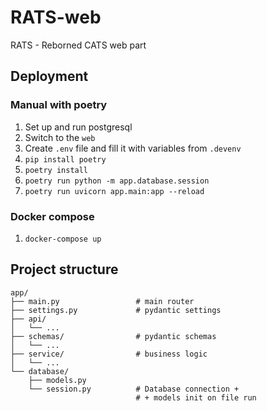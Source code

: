 # RATS-web
RATS - Reborned CATS web part
## Deployment
### Manual with poetry
1. Set up and run postgresql
2. Switch to the `web`
3. Create `.env` file and fill it with variables from `.devenv`
4. `pip install poetry`
5. `poetry install`
6. `poetry run python -m app.database.session`
7. `poetry run uvicorn app.main:app --reload`
### Docker compose
1. `docker-compose up`
## Project structure
```
app/
├── main.py                 # main router
├── settings.py             # pydantic settings
├── api/
│   └── ...
├── schemas/                # pydantic schemas
│   └── ...
├── service/                # business logic
│   └── ...
└── database/
    ├── models.py
    └── session.py          # Database connection +
                            # + models init on file run
```

